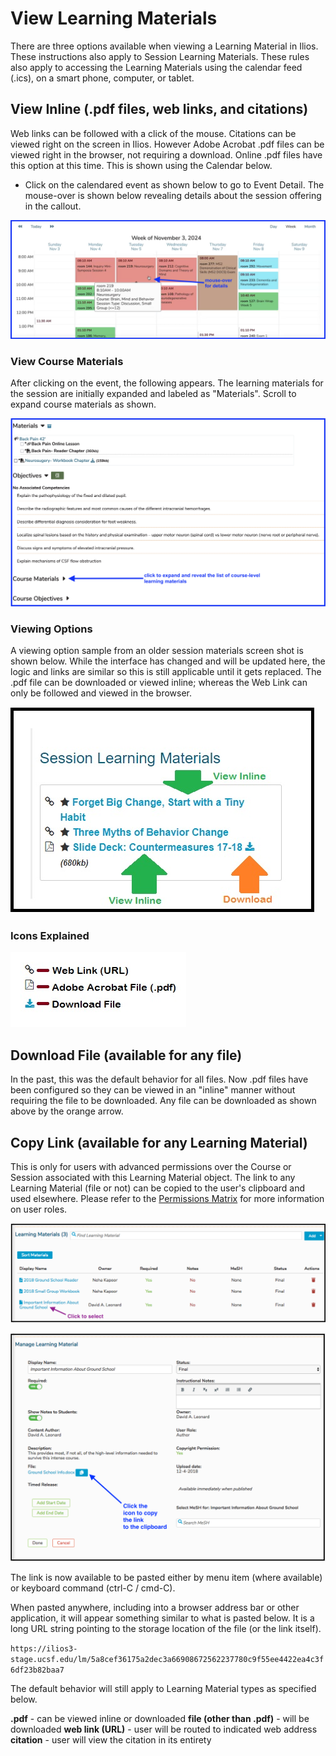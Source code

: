 # View Learning Materials

There are three options available when viewing a Learning Material in Ilios. These instructions also apply to Session Learning Materials. These rules also apply to accessing the Learning Materials using the calendar feed (.ics), on a smart phone, computer, or tablet.

## View Inline (.pdf files, web links, and citations)

Web links can be followed with a click of the mouse. Citations can be viewed right on the screen in Ilios. However Adobe Acrobat .pdf files can be viewed right in the browser, not requiring a download. Online .pdf files have this option at this time. This is shown using the Calendar below.

* Click on the calendared event as shown below to go to Event Detail. The mouse-over is shown below revealing details about the session offering in the callout.

![click on the calendared event](../../images/course_learning_materials/calendar_mouse_over.png)

### View Course Materials

After clicking on the event, the following appears. The learning materials for the session are initially expanded and labeled as "Materials". Scroll to expand course materials as shown.

![expand to show course materials](../../images/course_learning_materials/full_screen_view.png)

### Viewing Options

A viewing option sample from an older session materials screen shot is shown below. While the interface has changed and will be updated here, the logic and links are similar so this is still applicable until it gets replaced. The .pdf file can be downloaded or viewed inline; whereas the Web Link can only be followed and viewed in the browser.

![Options shown](../../images/course_learning_materials/lm_view_2.jpg)

### Icons Explained

![Icons](../../images/course_learning_materials/lm_icons.jpg)

## Download File (available for any file)

In the past, this was the default behavior for all files. Now .pdf files have been configured so they can be viewed in an "inline" manner without requiring the file to be downloaded. Any file can be downloaded as shown above by the orange arrow.

## Copy Link (available for any Learning Material)

This is only for users with advanced permissions over the Course or Session associated with this Learning Material object. The link to any Learning Material (file or not) can be copied to the user's clipboard and used elsewhere. Please refer to the [Permissions Matrix](https://www.dropbox.com/s/431sdj2bfoi3v1f/Ilios%20New%20Default%20Permissions%20Matrix.pdf?dl=0) for more information on user roles.

![Click to select](../../images/course_learning_materials/lm_view1.png)

![View details](../../images/course_learning_materials/lm_view2.png)

The link is now available to be pasted either by menu item (where available) or keyboard command (ctrl-C / cmd-C).

When pasted anywhere, including into a browser address bar or other application, it will appear something similar to what is pasted below. It is a long URL string pointing to the storage location of the file (or the link itself).

`https://ilios3-stage.ucsf.edu/lm/5a8cef36175a2dec3a66908672562237780c9f55ee4422ea4c3f6df23b82baa7`

The default behavior will still apply to Learning Material types as specified below.

**.pdf** - can be viewed inline or downloaded **file (other than .pdf)** - will be downloaded **web link (URL)** - user will be routed to indicated web address **citation** - user will view the citation in its entirety
